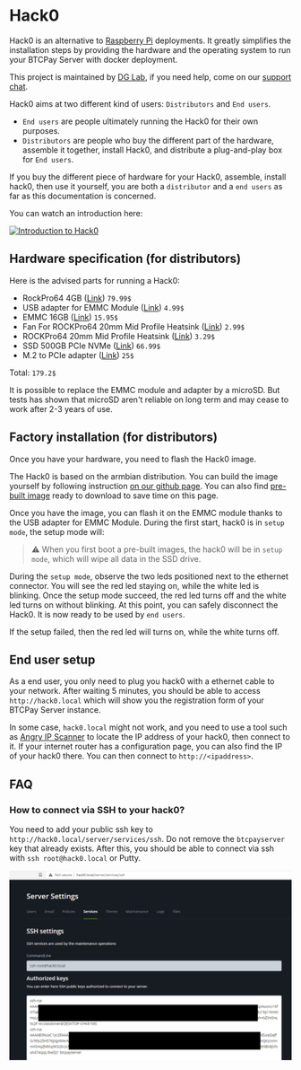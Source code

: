 # Hack0

Hack0 is an alternative to [Raspberry Pi](/Deployment/RaspberryPi.md) deployments.
It greatly simplifies the installation steps by providing the hardware and the operating system to run your BTCPay Server with docker deployment.

This project is maintained by [DG Lab](https://www.dglab.com/en/), if you need help, come on our [support chat](https://chat.btcpayserver.org/btcpayserver/channels/hack0).

Hack0 aims at two different kind of users: `Distributors` and `End users`.

* `End users` are people ultimately running the Hack0 for their own purposes.
* `Distributors` are people who buy the different part of the hardware, assemble it together, install Hack0, and distribute a plug-and-play box for `End users`.

If you buy the different piece of hardware for your Hack0, assemble, install hack0, then use it yourself, you are both a `distributor` and a `end users` as far as this documentation is concerned.

You can watch an introduction here:

[![Introduction to Hack0](https://img.youtube.com/vi/m3i2EUTEukM/mqdefault.jpg)](https://www.youtube.com/watch?v=m3i2EUTEukM "Introduction to Hack0")

## Hardware specification (for distributors)

Here is the advised parts for running a Hack0:

* RockPro64 4GB ([Link](https://store.pine64.org/?product=rockpro64-4gb-single-board-computer)) `79.99$`
* USB adapter for EMMC Module ([Link](https://pine64.com/product/usb-adapter-for-emmc-module/)) `4.99$`
* EMMC 16GB ([Link](https://pine64.com/product/16gb-emmc-module/)) `15.95$`
* Fan For ROCKPro64 20mm Mid Profile Heatsink ([Link](https://pine64.com/product/fan-for-rockpro64-20mm-mid-profile-heatsink/)) `2.99$`
* ROCKPro64 20mm Mid Profile Heatsink ([Link](https://pine64.com/product/rockpro64-20mm-mid-profile-heatsink/)) `3.29$`
* SSD 500GB PCIe NVMe ([Link](https://www.crucial.com/usa/en/ct500p1ssd8)) `66.99$`
* M.2 to PCIe adapter ([Link](https://www.silverstonetek.com/product.php?pid=814&area=en)) `25$`

Total: `179.2$`

It is possible to replace the EMMC module and adapter by a microSD. But tests has shown that microSD aren't reliable on long term and may cease to work after 2-3 years of use.

## Factory installation (for distributors)

Once you have your hardware, you need to flash the Hack0 image.

The Hack0 is based on the armbian distribution. You can build the image yourself by following instruction [on our github page](https://github.com/dgarage/hack0-armbian/tree/btcpay/userpatches). You can also find [pre-built image](https://github.com/dgarage/hack0-armbian/tree/btcpay/userpatches#pre-built-images) ready to download to save time on this page.

Once you have the image, you can flash it on the EMMC module thanks to the USB adapter for EMMC Module. 
During the first start, hack0 is in `setup mode`, the setup mode will:

> :warning: When you first boot a pre-built images, the hack0 will be in  `setup mode`, which will wipe all data in the SSD drive.

During the `setup mode`, observe the two leds positioned next to the ethernet connector. You will see the red led staying on, while the white led is blinking.
Once the setup mode succeed, the red led turns off and the white led turns on without blinking. At this point, you can safely disconnect the Hack0. It is now ready to be used by `end users`.

If the setup failed, then the red led will turns on, while the white turns off.

## End user setup

As a end user, you only need to plug you hack0 with a ethernet cable to your network.
After waiting 5 minutes, you should be able to access `http://hack0.local` which will show you the registration form of your BTCPay Server instance.

In some case, `hack0.local` might not work, and you need to use a tool such as [Angry IP Scanner](https://angryip.org/) to locate the IP address of your hack0, then connect to it. If your internet router has a configuration page, you can also find the IP of your hack0 there. You can then connect to `http://<ipaddress>`.

## FAQ

### How to connect via SSH to your hack0?

You need to add your public ssh key to `http://hack0.local/server/services/ssh`. Do not remove the `btcpayserver` key that already exists.
After this, you should be able to connect via ssh with `ssh root@hack0.local` or Putty.

![SSH Authorized keys](../img/SSH-Authorized-Keys.png "SSH Authorized keys")